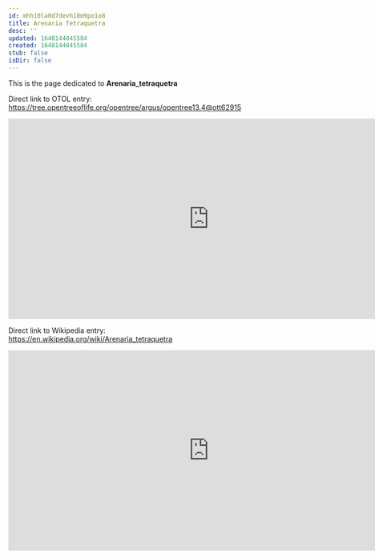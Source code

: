 ```yaml
---
id: mhh10la0d7devh18m9po1o8
title: Arenaria Tetraquetra
desc: ''
updated: 1648144045584
created: 1648144045584
stub: false
isDir: false
---
```

This is the page dedicated to **Arenaria_tetraquetra**


Direct link to OTOL entry: https://tree.opentreeoflife.org/opentree/argus/opentree13.4@ott62915



<html>
    <body>
    <iframe src="https://tree.opentreeoflife.org/opentree/argus/opentree13.4@ott62915"
    width="800" height="400" frameborder="0" allowfullscreen> </iframe>
    </body>
</html>
    


Direct link to Wikipedia entry: https://en.wikipedia.org/wiki/Arenaria_tetraquetra



<html>
    <body>
    <iframe src="https://en.wikipedia.org/wiki/Arenaria_tetraquetra"
    width="800" height="400" frameborder="0" allowfullscreen> </iframe>
    </body>
</html>
    
